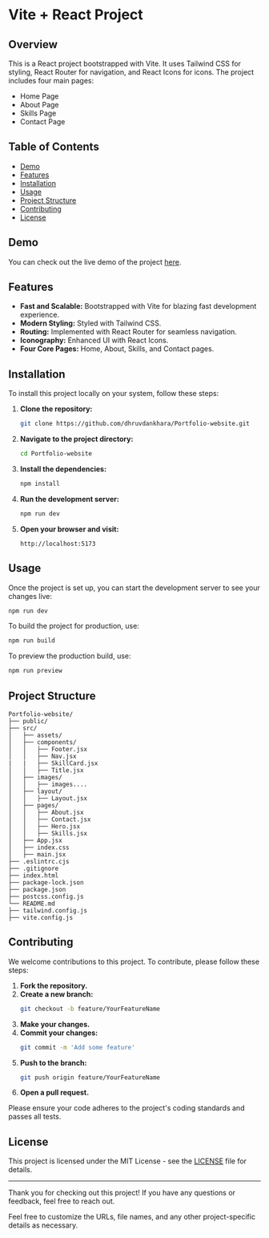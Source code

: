 # Vite + React Project

## Overview

This is a React project bootstrapped with Vite. It uses Tailwind CSS for styling, React Router for navigation, and React Icons for icons. The project includes four main pages:

- Home Page
- About Page
- Skills Page
- Contact Page

## Table of Contents

- [Demo](#demo)
- [Features](#features)
- [Installation](#installation)
- [Usage](#usage)
- [Project Structure](#project-structure)
- [Contributing](#contributing)
- [License](#license)

## Demo

You can check out the live demo of the project [here](#).

## Features

- **Fast and Scalable:** Bootstrapped with Vite for blazing fast development experience.
- **Modern Styling:** Styled with Tailwind CSS.
- **Routing:** Implemented with React Router for seamless navigation.
- **Iconography:** Enhanced UI with React Icons.
- **Four Core Pages:** Home, About, Skills, and Contact pages.

## Installation

To install this project locally on your system, follow these steps:

1. **Clone the repository:**

   ```sh
   git clone https://github.com/dhruvdankhara/Portfolio-website.git
   ```

2. **Navigate to the project directory:**

   ```sh
   cd Portfolio-website
   ```

3. **Install the dependencies:**

   ```sh
   npm install
   ```

4. **Run the development server:**

   ```sh
   npm run dev
   ```

5. **Open your browser and visit:**
   ```
   http://localhost:5173
   ```

## Usage

Once the project is set up, you can start the development server to see your changes live:

```sh
npm run dev
```

To build the project for production, use:

```sh
npm run build
```

To preview the production build, use:

```sh
npm run preview
```

## Project Structure

```plaintext
Portfolio-website/
├── public/
├── src/
│   ├── assets/
│   ├── components/
│   │   ├── Footer.jsx
│   │   ├── Nav.jsx
|   |   ├── SkillCard.jsx
│   │   ├── Title.jsx
│   ├── images/
│   │   ├── images....
│   ├── layout/
│   │   ├── Layout.jsx
│   ├── pages/
│   │   ├── About.jsx
│   │   ├── Contact.jsx
│   │   ├── Hero.jsx
│   │   ├── Skills.jsx
│   ├── App.jsx
│   ├── index.css
│   ├── main.jsx
├── .eslintrc.cjs
├── .gitignore
├── index.html
├── package-lock.json
├── package.json
├── postcss.config.js
└── README.md
├── tailwind.config.js
├── vite.config.js
```

## Contributing

We welcome contributions to this project. To contribute, please follow these steps:

1. **Fork the repository.**
2. **Create a new branch:**
   ```sh
   git checkout -b feature/YourFeatureName
   ```
3. **Make your changes.**
4. **Commit your changes:**
   ```sh
   git commit -m 'Add some feature'
   ```
5. **Push to the branch:**
   ```sh
   git push origin feature/YourFeatureName
   ```
6. **Open a pull request.**

Please ensure your code adheres to the project's coding standards and passes all tests.

## License

This project is licensed under the MIT License - see the [LICENSE](LICENSE) file for details.

---

Thank you for checking out this project! If you have any questions or feedback, feel free to reach out.

Feel free to customize the URLs, file names, and any other project-specific details as necessary.
